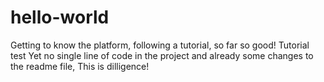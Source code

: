 # hello-world

Getting to know the platform, following a tutorial, so far so good!
Tutorial test
Yet no single line of code in the project
and already some changes to the readme file,
This is dilligence!